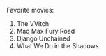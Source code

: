 Favorite movies:
1. The VVitch
2. Mad Max Fury Road
3. Django Unchained
4. What We Do in the Shadows

